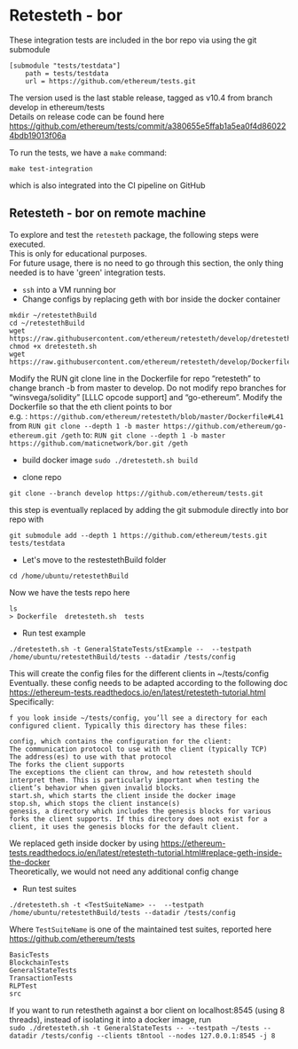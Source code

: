
# Retesteth - bor

These integration tests are included in the bor repo via using the git submodule  

```
[submodule "tests/testdata"]
	path = tests/testdata
	url = https://github.com/ethereum/tests.git
```

The version used is the last stable release, tagged as v10.4 from branch develop in ethereum/tests    
Details on release code can be found here https://github.com/ethereum/tests/commit/a380655e5ffab1a5ea0f4d860224bdb19013f06a  

To run the tests, we have a `make` command:  
``` 
make test-integration
```
which is also integrated into the CI pipeline on GitHub  


## Retesteth - bor on remote machine

To explore and test the `retesteth` package, the following steps were executed.  
This is only for educational purposes.  
For future usage, there is no need to go through this section, the only thing needed is to have 'green' integration tests.  

- `ssh` into a VM running bor 
- Change configs by replacing geth with bor inside the docker container  
```
mkdir ~/retestethBuild
cd ~/retestethBuild
wget https://raw.githubusercontent.com/ethereum/retesteth/develop/dretesteth.sh
chmod +x dretesteth.sh
wget https://raw.githubusercontent.com/ethereum/retesteth/develop/Dockerfile
```

Modify the RUN git clone line in the Dockerfile for repo “retesteth” to change branch -b from master to develop. Do not modify repo branches for “winsvega/solidity” [LLLC opcode support] and “go-ethereum”.
Modify the Dockerfile so that the eth client points to bor  
e.g. : `https://github.com/ethereum/retesteth/blob/master/Dockerfile#L41`
from `RUN git clone --depth 1 -b master https://github.com/ethereum/go-ethereum.git /geth`
to: `RUN git clone --depth 1 -b master https://github.com/maticnetwork/bor.git /geth`

- build docker image
`sudo ./dretesteth.sh build`

- clone repo
``` 
git clone --branch develop https://github.com/ethereum/tests.git
```
this step is eventually replaced by adding the git submodule directly into bor repo with   
``` 
git submodule add --depth 1 https://github.com/ethereum/tests.git tests/testdata
```
- Let's move to the restestethBuild folder
```
cd /home/ubuntu/retestethBuild
```
Now we have the tests repo here  
```
ls
> Dockerfile  dretesteth.sh  tests
```
- Run test example    
```
./dretesteth.sh -t GeneralStateTests/stExample --  --testpath /home/ubuntu/retestethBuild/tests --datadir /tests/config
```
This will create the config files for the different clients in ~/tests/config
Eventually. these config needs to be adapted according to the following doc  
https://ethereum-tests.readthedocs.io/en/latest/retesteth-tutorial.html
Specifically:  
``` 
f you look inside ~/tests/config, you’ll see a directory for each configured client. Typically this directory has these files:

config, which contains the configuration for the client:
The communication protocol to use with the client (typically TCP)
The address(es) to use with that protocol
The forks the client supports
The exceptions the client can throw, and how retesteth should interpret them. This is particularly important when testing the client’s behavior when given invalid blocks.
start.sh, which starts the client inside the docker image
stop.sh, which stops the client instance(s)
genesis, a directory which includes the genesis blocks for various forks the client supports. If this directory does not exist for a client, it uses the genesis blocks for the default client.
```

We replaced geth inside docker by using https://ethereum-tests.readthedocs.io/en/latest/retesteth-tutorial.html#replace-geth-inside-the-docker  
Theoretically, we would not need any additional config change  

- Run test suites    
``` 
./dretesteth.sh -t <TestSuiteName> --  --testpath /home/ubuntu/retestethBuild/tests --datadir /tests/config
```
Where `TestSuiteName` is one of the maintained test suites, reported here https://github.com/ethereum/tests  
```
BasicTests
BlockchainTests
GeneralStateTests
TransactionTests
RLPTest
src
```

If you want to run retestheth against a bor client on localhost:8545 (using 8 threads), instead of isolating it into a docker image, run  
`sudo ./dretesteth.sh -t GeneralStateTests -- --testpath ~/tests --datadir /tests/config --clients t8ntool --nodes 127.0.0.1:8545 -j 8`
